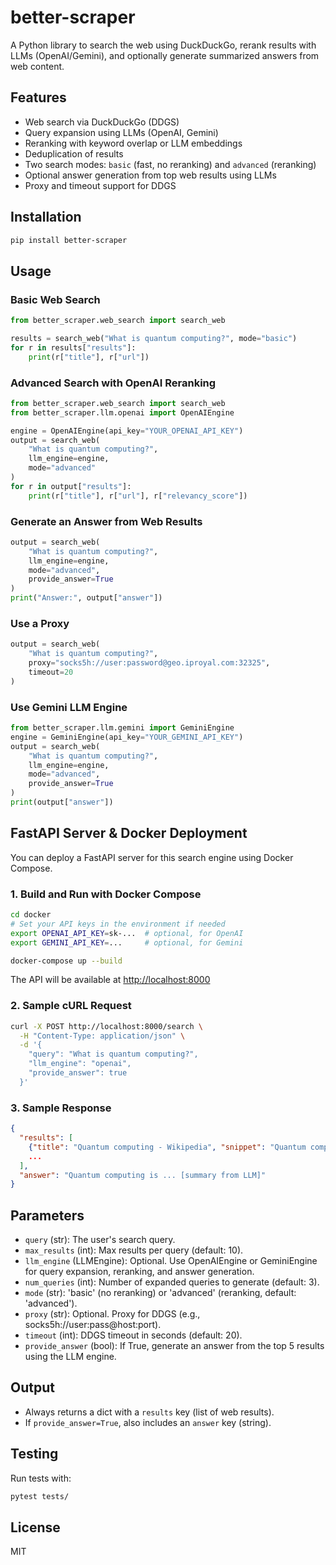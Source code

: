 # better-scraper

A Python library to search the web using DuckDuckGo, rerank results with LLMs (OpenAI/Gemini), and optionally generate summarized answers from web content.

## Features
- Web search via DuckDuckGo (DDGS)
- Query expansion using LLMs (OpenAI, Gemini)
- Reranking with keyword overlap or LLM embeddings
- Deduplication of results
- Two search modes: `basic` (fast, no reranking) and `advanced` (reranking)
- Optional answer generation from top web results using LLMs
- Proxy and timeout support for DDGS

## Installation

```bash
pip install better-scraper
```

## Usage

### Basic Web Search
```python
from better_scraper.web_search import search_web

results = search_web("What is quantum computing?", mode="basic")
for r in results["results"]:
    print(r["title"], r["url"])
```

### Advanced Search with OpenAI Reranking
```python
from better_scraper.web_search import search_web
from better_scraper.llm.openai import OpenAIEngine

engine = OpenAIEngine(api_key="YOUR_OPENAI_API_KEY")
output = search_web(
    "What is quantum computing?",
    llm_engine=engine,
    mode="advanced"
)
for r in output["results"]:
    print(r["title"], r["url"], r["relevancy_score"])
```

### Generate an Answer from Web Results
```python
output = search_web(
    "What is quantum computing?",
    llm_engine=engine,
    mode="advanced",
    provide_answer=True
)
print("Answer:", output["answer"])
```

### Use a Proxy
```python
output = search_web(
    "What is quantum computing?",
    proxy="socks5h://user:password@geo.iproyal.com:32325",
    timeout=20
)
```

### Use Gemini LLM Engine
```python
from better_scraper.llm.gemini import GeminiEngine
engine = GeminiEngine(api_key="YOUR_GEMINI_API_KEY")
output = search_web(
    "What is quantum computing?",
    llm_engine=engine,
    mode="advanced",
    provide_answer=True
)
print(output["answer"])
```

## FastAPI Server & Docker Deployment

You can deploy a FastAPI server for this search engine using Docker Compose.

### 1. Build and Run with Docker Compose
```bash
cd docker
# Set your API keys in the environment if needed
export OPENAI_API_KEY=sk-...  # optional, for OpenAI
export GEMINI_API_KEY=...     # optional, for Gemini

docker-compose up --build
```
The API will be available at [http://localhost:8000](http://localhost:8000)

### 2. Sample cURL Request
```bash
curl -X POST http://localhost:8000/search \
  -H "Content-Type: application/json" \
  -d '{
    "query": "What is quantum computing?",
    "llm_engine": "openai",
    "provide_answer": true
  }'
```

### 3. Sample Response
```json
{
  "results": [
    {"title": "Quantum computing - Wikipedia", "snippet": "Quantum computing is...", "url": "https://en.wikipedia.org/...", ...},
    ...
  ],
  "answer": "Quantum computing is ... [summary from LLM]"
}
```

## Parameters
- `query` (str): The user's search query.
- `max_results` (int): Max results per query (default: 10).
- `llm_engine` (LLMEngine): Optional. Use OpenAIEngine or GeminiEngine for query expansion, reranking, and answer generation.
- `num_queries` (int): Number of expanded queries to generate (default: 3).
- `mode` (str): 'basic' (no reranking) or 'advanced' (reranking, default: 'advanced').
- `proxy` (str): Optional. Proxy for DDGS (e.g., socks5h://user:pass@host:port).
- `timeout` (int): DDGS timeout in seconds (default: 20).
- `provide_answer` (bool): If True, generate an answer from the top 5 results using the LLM engine.

## Output
- Always returns a dict with a `results` key (list of web results).
- If `provide_answer=True`, also includes an `answer` key (string).

## Testing
Run tests with:
```bash
pytest tests/
```

## License
MIT 